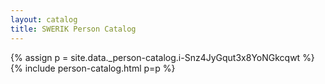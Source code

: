 ```yaml
---
layout: catalog
title: SWERIK Person Catalog
---
```

{% assign p = site.data._person-catalog.i-Snz4JyGqut3x8YoNGkcqwt %}
{% include person-catalog.html p=p %}

